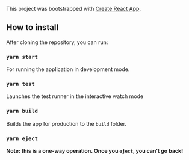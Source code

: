 This project was bootstrapped with [Create React App](https://github.com/facebook/create-react-app).

## How to install

After cloning the repository, you can run:

### `yarn start`

For running the application in development mode.

### `yarn test`

Launches the test runner in the interactive watch mode

### `yarn build`

Builds the app for production to the `build` folder.

### `yarn eject`

**Note: this is a one-way operation. Once you `eject`, you can’t go back!**


